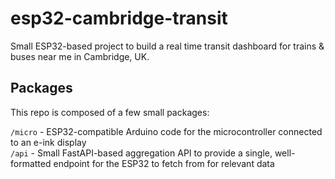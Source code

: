 # esp32-cambridge-transit

Small ESP32-based project to build a real time transit dashboard for trains & buses near me in Cambridge, UK.

## Packages

This repo is composed of a few small packages:

`/micro` - ESP32-compatible Arduino code for the microcontroller connected to an e-ink display  
`/api` - Small FastAPI-based aggregation API to provide a single, well-formatted endpoint for the ESP32 to fetch from for relevant data
